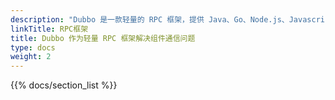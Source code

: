 ```yaml
---
description: "Dubbo 是一款轻量的 RPC 框架，提供 Java、Go、Node.js、Javascript 等语言支持，帮助开发者构建浏览器、gRPC 兼容的 HTTP API。"
linkTitle: RPC框架
title: Dubbo 作为轻量 RPC 框架解决组件通信问题
type: docs
weight: 2
---
```


{{% docs/section_list %}}
